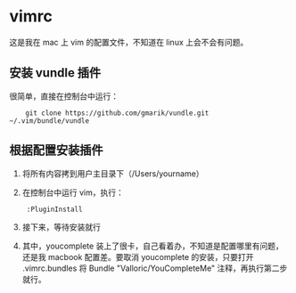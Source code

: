 # vimrc

这是我在 mac 上 vim 的配置文件，不知道在 linux 上会不会有问题。

## 安装 vundle 插件

很简单，直接在控制台中运行：
	
		git clone https://github.com/gmarik/vundle.git ~/.vim/bundle/vundle

## 根据配置安装插件

1. 将所有内容拷到用户主目录下（/Users/yourname）
2. 在控制台中运行 vim，执行：
		
		:PluginInstall
		
3. 接下来，等待安装就行
4. 其中，youcomplete 装上了很卡，自己看着办，不知道是配置哪里有问题，还是我 macbook 配置差。要取消 youcomplete 的安装，只要打开 .vimrc.bundles 将 Bundle "Valloric/YouCompleteMe" 注释，再执行第二步就行。